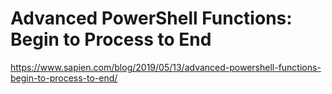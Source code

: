 # Advanced PowerShell Functions: Begin to Process to End
https://www.sapien.com/blog/2019/05/13/advanced-powershell-functions-begin-to-process-to-end/